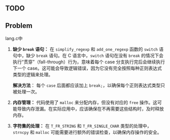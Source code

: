 ## TODO



## Problem

lang.c中

1. **缺少 `break` 语句：** 在 `simplify_regexp` 和 `add_one_regexp` 函数的 `switch` 语句中，缺少 `break` 语句。在 C 语言中，`switch` 语句在没有 `break` 的情况下会执行“贯穿”（fall-through）行为，意味着每个 case 分支执行完后会继续执行下一个 case。这可能会导致逻辑错误，因为它没有完全按照每种正则表达式类型的逻辑来处理。

   **解决方法**： 每个 `case` 后面都应该加上 `break;`，以确保每个正则表达式类型只被处理一次。

2. **内存管理：** 代码使用了 `malloc` 来分配内存，但没有对应的 `free` 操作。这可能导致内存泄漏。在实际应用中，应该确保在不再需要这些结构时，及时释放内存。

3. **字符集的处理：** 在 `T_FR_STRING` 和 `T_FR_SINGLE_CHAR` 类型的处理中，`strncpy` 和 `malloc` 可能需要进行额外的错误检查，以确保内存操作的安全。